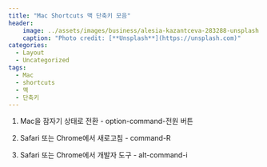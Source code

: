 ```yaml
---
title: "Mac Shortcuts 맥 단축키 모음"
header:
    image: ../assets/images/business/alesia-kazantceva-283288-unsplash.jpg
    caption: "Photo credit: [**Unsplash**](https://unsplash.com)"
categories:
  - Layout
  - Uncategorized
tags:
  - Mac
  - shortcuts
  - 맥
  - 단축키
---
```


1. Mac을 잠자기 상태로 전환 - option-command-전원 버튼

2. Safari 또는 Chrome에서 새로고침 - command-R

3. Safari 또는 Chrome에서 개발자 도구 - alt-command-i


